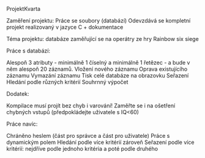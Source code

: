 ProjektKvarta

Zaměření projektu: Práce se soubory (databází)
Odevzdává se kompletní projekt realizovaný v jazyce C + dokumentace

Téma projektu: databáze zaměřující se na operátry ze hry Rainbow six siege

Práce s databází:

Alespoň 3 atributy - minimálně 1 číselný a minimálně 1 řetězec - a bude v něm alespoň 20 záznamů.
Vložení nového záznamu
Oprava existujícího záznamu
Vymazání záznamu
Tisk celé databáze na obrazovku
Seřazení
Hledání podle různých kritérií
Souhrnný výpočet

Dodatek:

Kompilace musí projít bez chyb i varování! Zaměřte se i na ošetření chybných vstupů (předpokládejte uživatele s IQ<60)

Práce navíc:

Chráněno heslem (část pro správce a část pro uživatele)
Práce s dynamickým polem
Hledání podle více kritérií zároveň
Seřazení podle více kritérií: nejdříve podle jednoho kritéria a poté podle druhého
